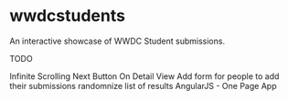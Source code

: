 wwdcstudents
============

An interactive showcase of WWDC Student submissions.

TODO

Infinite Scrolling
Next Button On Detail View
Add form for people to add their submissions
randomnize list of results
AngularJS - One Page App
